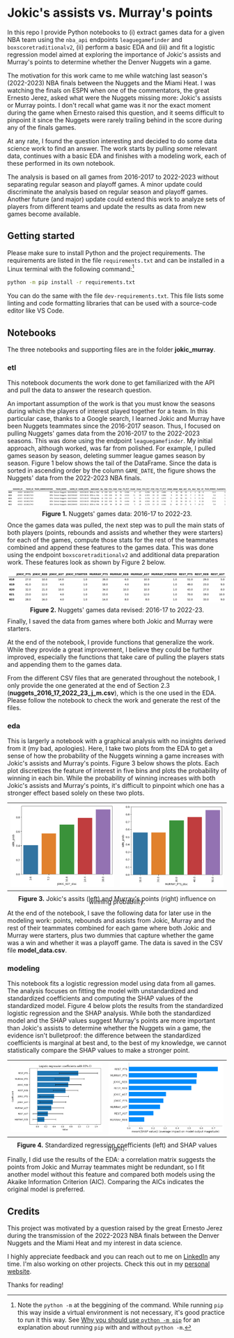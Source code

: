 # Jokic's assists vs. Murray's points

In this repo I provide Python notebooks to (i) extract games data for a given NBA team using the `nba_api` endpoints `leaguegamefinder` and `boxscoretraditionalv2`, (ii) perform a basic EDA and (iii) and fit a logistic regression model aimed at exploring the importance of Jokic's assists and Murray's points to determine whether the Denver Nuggets win a game.

The motivation for this work came to me while watching last season's (2022-2023) NBA finals between the Nuggets and the Miami Heat. I was watching the finals on ESPN when one of the commentators, the great Ernesto Jerez, asked what were the Nuggets missing more: Jokic's assists or Murray points. I don't recall what game was it nor the exact moment during the game when Ernesto raised this question, and it seems difficult to pinpoint it since the Nuggets were rarely trailing behind in the score during any of the finals games.

At any rate, I found the question interesting and decided to do some data science work to find an answer. The work starts by pulling some relevant data, continues with a basic EDA and finishes with a modeling work, each of these performed in its own notebook.

The analysis is based on all games from 2016-2017 to 2022-2023 without separating regular season and playoff games. A minor update could discriminate the analysis based on regular season and playoff games. Another future (and major) update could extend this work to analyze sets of players from different teams and update the results as data from new games become available.  

## Getting started

Please make sure to install Python and the project requirements. The requirements are listed in the file `requirements.txt` and can be installed in a Linux terminal with the following command:[^1]

[^1]: Note the `python -m` at the beggining of the command. While running `pip` this way inside a virtual environment is not necessary, it's good practice to run it this way. See [Why you should use `python -m pip`](https://snarky.ca/why-you-should-use-python-m-pip/) for an explanation about running `pip` with and without `python -m`.

```bash
python -m pip install -r requirements.txt
```

You can do the same with the file `dev-requirements.txt`. This file lists some linting and code formatting libraries that can be used with a source-code editor like VS Code.

## Notebooks

The three notebooks and supporting files are in the folder **jokic_murray**.

### etl

This notebook documents the work done to get familiarized with the API and pull the data to answer the research question.

An important assumption of the work is that you must know the seasons during which the players of interest played together for a team. In this particular case, thanks to a Google search, I learned Jokic and Murray have been Nuggets teammates since the 2016-2017 season. Thus, I focused on pulling Nuggets' games data from the 2016-2017 to the 2022-2023 seasons. This was done using the endpoint `leaguegamefinder`. My initial approach, although worked, was far from polished. For example, I pulled games season by season, deleting summer league games season by season. Figure 1 below shows the tail of the DataFrame. Since the data is sorted in ascending order by the column `GAME_DATE`, the figure shows the Nuggets' data from the 2022-2023 NBA finals.

<p style="line-height:0.5" align="center">
    <img src="../images/df1.png" />
</p>
<p style="line-height:0.5" align="center"><b>Figure 1.</b> Nuggets' games data: 2016-17 to 2022-23.</p>

Once the games data was pulled, the next step was to pull the main stats of both players (points, rebounds and assists and whether they were starters) for each of the games, compute those stats for the rest of the teammates combined and append these features to the games data. This was done using the endpoint `boxscoretraditionalv2` and additional data preparation work. These features look as shown by Figure 2 below.

<p style="line-height:0.5" align="center">
    <img src="../images/df2.png" />
</p>
<p style="line-height:0.5" align="center"><b>Figure 2.</b> Nuggets' games data revised: 2016-17 to 2022-23.</p>

Finally, I saved the data from games where both Jokic and Murray were starters.

At the end of the notebook, I provide functions that generalize the work. While they provide a great improvement, I believe they could be further improved, especially the functions that take care of pulling the players stats and appending them to the games data.

From the different CSV files that are generated throughout the notebook, I only provide the one generated at the end of Section 2.3 (**nuggets_2016_17_2022_23_j_m.csv**), which is the one used in the EDA. Please follow the notebook to check the work and generate the rest of the files.

### eda

This is largerly a notebook with a graphical analysis with no insights derived from it (my bad, apologies). Here, I take two plots from the EDA to get a sense of how the probability of the Nuggets winning a game increases with Jokic's assists and Murray's points. Figure 3 below shows the plots. Each plot discretizes the feature of interest in five bins and plots the probability of winning in each bin. While the probability of winning increases with both Jokic's assists and Murray's points, it's difficult to pinpoint which one has a stronger effect based solely on these two plots.  

<table>
    <tr>
        <td>
            <img src="../images/eda1.png" />
        </td>
        <td>
            <img src="../images/eda2.png" />
        </td>
   </tr>
</table>
<p style="line-height:0.5" align="center"><b>Figure 3.</b> Jokic's assits (left) and Murray's points (right) influence on winning probability.</p>

At the end of the notebook, I save the following data for later use in the modeling work: points, rebounds and assists from Jokic, Murray and the rest of their teammates combined for each game where both Jokic and Murray were starters, plus two dummies that capture whether the game was a win and whether it was a playoff game. The data is saved in the CSV file **model_data.csv**.

### modeling

This notebook fits a logistic regression model using data from all games. The analysis focuses on fitting the model with unstandardized and standardized coefficients and computing the SHAP values of the standardized model. Figure 4 below plots the results from the standardized logistic regression and the SHAP analysis. While both the standardized model and the SHAP values suggest Murray's points are more important than Jokic's assists to determine whether the Nuggets win a game, the evidence isn't bulletproof: the difference between the standardized coefficients is marginal at best and, to the best of my knowledge, we cannot statistically compare the SHAP values to make a stronger point.

<table>
    <tr>
        <td>
            <img src="../images/modeling1.png" />
        </td>
        <td>
            <img src="../images/modeling2.png" />
        </td>
   </tr>
</table>
<p style="line-height:0.5" align="center"><b>Figure 4.</b> Standardized regression coefficients (left) and SHAP values (right).</p>

Finally, I did use the results of the EDA: a correlation matrix suggests the points from Jokic and Murray teammates might be redundant, so I fit another model without this feature and compared both models using the Akaike Information Criterion (AIC). Comparing the AICs indicates the original model is preferred.

## Credits

This project was motivated by a question raised by the great Ernesto Jerez during the transmission of the 2022-2023 NBA finals between the Denver Nuggets and the Miami Heat and my interest in data science.

I highly appreciate feedback and you can reach out to me on [LinkedIn](https://bit.ly/jaime-linkedin) any time. I'm also working on other projects. Check this out in my [personal website](https://bit.ly/jaime-website).

Thanks for reading!
